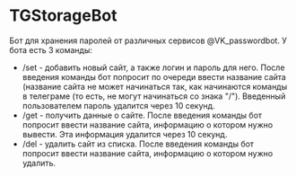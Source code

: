 # TGStorageBot
Бот для хранения паролей от различных сервисов @VK_passwordbot.
У бота есть 3 команды:
* /set - добавить новый сайт, а также логин и пароль для него. После введения команды бот попросит по очереди ввести название сайта (название сайта не может начинаться так, как начинаются команды в телеграме (то есть, не могут начинаться со знака "/"). Введенный пользователем пароль удалится через 10 секунд.
* /get - получить данные о сайте. После введения команды бот попросит ввести название сайта, информацию о котором нужно вывести. Эта информация удалится через 10 секунд.
* /del - удалить сайт из списка. После введения команды бот попросит ввести название сайта, информацию о котором нужно удалить.
